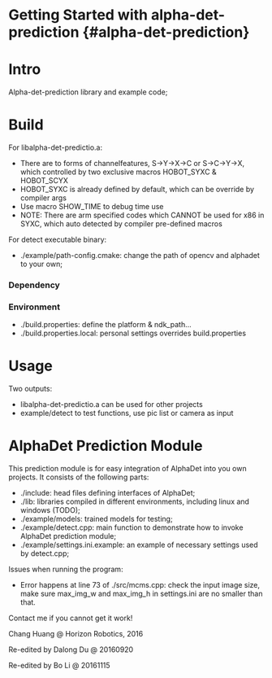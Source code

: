 Getting Started with alpha-det-prediction    {#alpha-det-prediction}
=======

# Intro

Alpha-det-prediction library and example code;

# Build

For libalpha-det-predictio.a:

* There are to forms of channelfeatures, S->Y->X->C or S->C->Y->X, which
controlled by two exclusive macros HOBOT_SYXC & HOBOT_SCYX
* HOBOT_SYXC is already defined by default, which can be override by
compiler args
* Use macro SHOW_TIME to debug time use
* NOTE: There are arm specified codes which CANNOT be used for x86 in SYXC,
which auto detected by compiler pre-defined macros

For detect executable binary:

* ./example/path-config.cmake: change the path of opencv and alphadet to your own;

### Dependency

### Environment
* ./build.properties: define the platform & ndk_path...
* ./build.properties.local: personal settings overrides build.properties

# Usage

Two outputs:

* libalpha-det-predictio.a
can be used for other projects
* example/detect
to test functions, use pic list or camera as input

AlphaDet Prediction Module
==============================

This prediction module is for easy integration of AlphaDet into you own projects. It consists of the following parts:

* ./include: head files defining interfaces of AlphaDet;
* ./lib: libraries compiled in different environments, including linux and windows (TODO);
* ./example/models: trained models for testing;
* ./example/detect.cpp: main function to demonstrate how to invoke AlphaDet prediction module;
* ./example/settings.ini.example: an example of necessary settings used by detect.cpp;

Issues when running the program:
* Error happens at line 73 of ./src/mcms.cpp: check the input image size, make sure max_img_w and max_img_h in settings.ini are no smaller than that.

Contact me if you cannot get it work!

Chang Huang @ Horizon Robotics, 2016

Re-edited by Dalong Du @ 20160920

Re-edited by Bo Li @ 20161115


